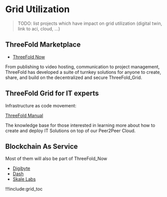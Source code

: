 # Grid Utilization

> TODO: list projects which have impact on grid utilization (digital twin, link to aci, cloud, ...)


## ThreeFold Marketplace

- [ThreeFold Now](https://now.threefold.io/)

From publishing to video hosting, communication to project management, ThreeFold has developed a suite of turnkey solutions for anyone to create, share, and build on the decentralized and secure ThreeFold_Grid.

## ThreeFold Grid for IT experts

Infrastructure as code movement:

[ThreeFold Manual](freeflow:intro)

The knowledge base for those interested in learning more about how to create and deploy IT Solutions on top of our Peer2Peer Cloud.

## Blockchain As Service

Most of them will also be part of ThreeFold_Now

- [Digibyte](https://digibyte.io/)
- [Dash](https://www.dash.org/)
- [Skale Labs](https://skale.network/)



!!!include:grid_toc